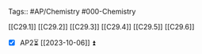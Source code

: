 Tags:: #AP/Chemistry #000-Chemistry 

[[C29.1]]
[[C29.2]]
[[C29.3]]
[[C29.4]]
[[C29.5]]
[[C29.6]]

- [x] AP2⏳ [[2023-10-06]] ⏫ 
